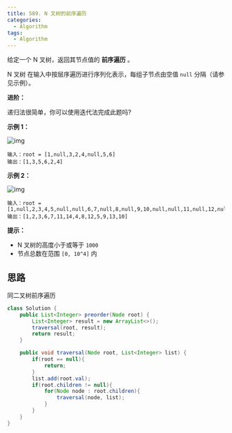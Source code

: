```yaml
---
title: 589. N 叉树的前序遍历
categories:
  - Algorithm
tags:
  - Algorithm
---
```


给定一个 N 叉树，返回其节点值的 **前序遍历** 。

N 叉树 在输入中按层序遍历进行序列化表示，每组子节点由空值 `null` 分隔（请参见示例）。

**进阶：**

递归法很简单，你可以使用迭代法完成此题吗?

**示例 1：**

![img](https://raw.githubusercontent.com/Traserve/traserve.github.io/master/_posts/algorithm/images/589-1.png)

```
输入：root = [1,null,3,2,4,null,5,6]
输出：[1,3,5,6,2,4]
```

**示例 2：**

![img](https://raw.githubusercontent.com/Traserve/traserve.github.io/master/_posts/algorithm/images/589-2.png)

```
输入：root = [1,null,2,3,4,5,null,null,6,7,null,8,null,9,10,null,null,11,null,12,null,13,null,null,14]
输出：[1,2,3,6,7,11,14,4,8,12,5,9,13,10]
```

**提示：**

- N 叉树的高度小于或等于 `1000`
- 节点总数在范围 `[0, 10^4]` 内

## 思路

同二叉树前序遍历

```java
class Solution {
    public List<Integer> preorder(Node root) {
        List<Integer> result = new ArrayList<>();
        traversal(root, result);
        return result;
    }

    public void traversal(Node root, List<Integer> list) {
        if(root == null){
            return;
        }
        list.add(root.val);
        if(root.children != null){
            for(Node node : root.children){
                traversal(node, list);
            }
        }
    }
}
```

